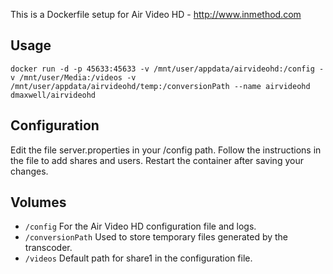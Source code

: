 This is a Dockerfile setup for Air Video HD - http://www.inmethod.com

## Usage

```
docker run -d -p 45633:45633 -v /mnt/user/appdata/airvideohd:/config -v /mnt/user/Media:/videos -v /mnt/user/appdata/airvideohd/temp:/conversionPath --name airvideohd dmaxwell/airvideohd
```

## Configuration

Edit the file server.properties in your /config path. Follow the instructions in the file to add shares and users. Restart the container after saving your changes.

## Volumes

* `/config` For the Air Video HD configuration file and logs.
* `/conversionPath` Used to store temporary files generated by the transcoder.
* `/videos` Default path for share1 in the configuration file.
